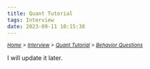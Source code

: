 ```yaml
---
title: Quant Tutorial
tags: Interview
date: 2023-09-11 10:15:38
---
```

*<small>[Home](/Home/index.html) > [Interview](/tags/Interview/index.html) > [Quant Tutorial](/2023/09/11/Interview/Quant-Tutorial/Quant-Tutorial/index.html) > [Behavior Questions](/2023/09/11/Interview/Quant-Tutorial/Behavior-Qs/index.html)</small>*


I will update it later. 

